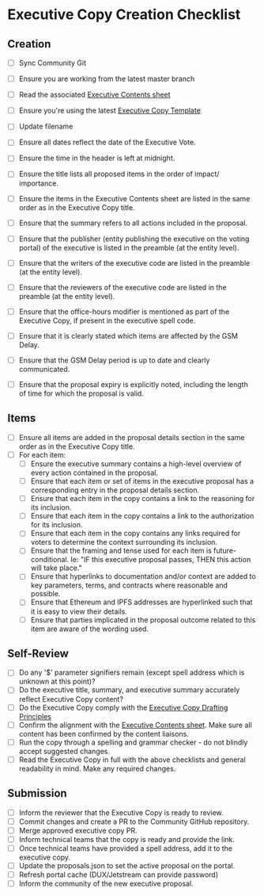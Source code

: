 
# Executive Copy Creation Checklist

## Creation

- [ ] Sync Community Git
- [ ] Ensure you are working from the latest master branch
- [ ] Read the associated [Executive Contents sheet](https://docs.google.com/spreadsheets/d/1w_z5WpqxzwreCcaveB2Ye1PP5B8QAHDglzyxKHG3CHw/edit?pli=1#gid=1593813984)
- [ ] Ensure you're using the latest [Executive Copy Template](https://github.com/makerdao/community/blob/master/governance/votes/templates/Executive%20vote%20-%20%24date_MONTH_DD%2C_YYYY.md)
- [ ] Update filename
- [ ] Ensure all dates reflect the date of the Executive Vote.
- [ ] Ensure the time in the header is left at midnight.

- [ ] Ensure the title lists all proposed items in the order of impact/ importance.
- [ ] Ensure the items in the Executive Contents sheet are listed in the same order as in the Executive Copy title. 
- [ ] Ensure that the summary refers to all actions included in the proposal.

- [ ] Ensure that the publisher (entity publishing the executive on the voting portal) of the executive is listed in the preamble (at the entity level).
- [ ] Ensure that the writers of the executive code are listed in the preamble (at the entity level).
- [ ] Ensure that the reviewers of the executive code are listed in the preamble (at the entity level).

- [ ] Ensure that the office-hours modifier is mentioned as part of the Executive Copy, if present in the executive spell code.
- [ ] Ensure that it is clearly stated which items are affected by the GSM Delay.
- [ ] Ensure that the GSM Delay period is up to date and clearly communicated.
- [ ] Ensure that the proposal expiry is explicitly noted, including the length of time for which the proposal is valid.

## Items

- [ ] Ensure all items are added in the proposal details section in the same order as in the Executive Copy title.
- [ ] For each item:
	- [ ] Ensure the executive summary contains a high-level overview of every action contained in the proposal.
	- [ ] Ensure that each item or set of items in the executive proposal has a corresponding entry in the proposal details section.
	- [ ] Ensure that each item in the copy contains a link to the reasoning for its inclusion.
	- [ ] Ensure that each item in the copy contains a link to the authorization for its inclusion.
	- [ ] Ensure that each item in the copy contains any links required for voters to determine the context surrounding its inclusion.
	- [ ] Ensure that the framing and tense used for each item is future-conditional. Ie: "IF this executive proposal passes, THEN this action will take place."
	- [ ] Ensure that hyperlinks to documentation and/or context are added to key parameters, terms, and contracts where reasonable and possible.
	- [ ] Ensure that Ethereum and IPFS addresses are hyperlinked such that it is easy to view their details.
	- [ ] Ensure that parties implicated in the proposal outcome related to this item are aware of the wording used.

## Self-Review

- [ ] Do any '$' parameter signifiers remain (except spell address which is unknown at this point)?
- [ ] Do the executive title, summary, and executive summary accurately reflect Executive Copy content?
- [ ] Do the Executive Copy comply with the [Executive Copy Drafting Principles]($)
- [ ] Confirm the alignment with the [Executive Contents sheet](https://docs.google.com/spreadsheets/d/1w_z5WpqxzwreCcaveB2Ye1PP5B8QAHDglzyxKHG3CHw/edit?pli=1#gid=1593813984). Make sure all content has been confirmed by the content liaisons.
- [ ] Run the copy through a spelling and grammar checker - do not blindly accept suggested changes.
- [ ] Read the Executive Copy in full with the above checklists and general readability in mind. Make any required changes.

## Submission

- [ ] Inform the reviewer that the Executive Copy is ready to review.
- [ ] Commit changes and create a PR to the Community GitHub repository.
- [ ] Merge approved executive copy PR.
- [ ] Inform technical teams that the copy is ready and provide the link.
- [ ] Once technical teams have provided a spell address, add it to the executive copy.
- [ ] Update the proposals.json to set the active proposal on the portal.
- [ ] Refresh portal cache (DUX/Jetstream can provide password)
- [ ] Inform the community of the new executive proposal.
